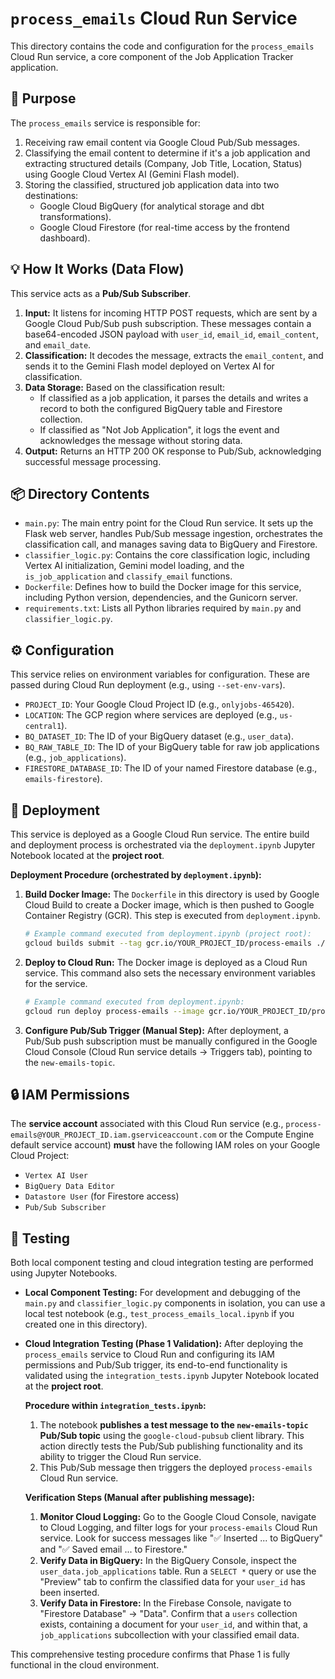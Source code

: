 # `process_emails` Cloud Run Service

This directory contains the code and configuration for the `process_emails` Cloud Run service, a core component of the Job Application Tracker application.

## 🚀 Purpose

The `process_emails` service is responsible for:
1.  Receiving raw email content via Google Cloud Pub/Sub messages.
2.  Classifying the email content to determine if it's a job application and extracting structured details (Company, Job Title, Location, Status) using Google Cloud Vertex AI (Gemini Flash model).
3.  Storing the classified, structured job application data into two destinations:
    * Google Cloud BigQuery (for analytical storage and dbt transformations).
    * Google Cloud Firestore (for real-time access by the frontend dashboard).

## 💡 How It Works (Data Flow)

This service acts as a **Pub/Sub Subscriber**.

1.  **Input:** It listens for incoming HTTP POST requests, which are sent by a Google Cloud Pub/Sub push subscription. These messages contain a base64-encoded JSON payload with `user_id`, `email_id`, `email_content`, and `email_date`.
2.  **Classification:** It decodes the message, extracts the `email_content`, and sends it to the Gemini Flash model deployed on Vertex AI for classification.
3.  **Data Storage:** Based on the classification result:
    * If classified as a job application, it parses the details and writes a record to both the configured BigQuery table and Firestore collection.
    * If classified as "Not Job Application", it logs the event and acknowledges the message without storing data.
4.  **Output:** Returns an HTTP 200 OK response to Pub/Sub, acknowledging successful message processing.

## 📦 Directory Contents

* `main.py`: The main entry point for the Cloud Run service. It sets up the Flask web server, handles Pub/Sub message ingestion, orchestrates the classification call, and manages saving data to BigQuery and Firestore.
* `classifier_logic.py`: Contains the core classification logic, including Vertex AI initialization, Gemini model loading, and the `is_job_application` and `classify_email` functions.
* `Dockerfile`: Defines how to build the Docker image for this service, including Python version, dependencies, and the Gunicorn server.
* `requirements.txt`: Lists all Python libraries required by `main.py` and `classifier_logic.py`.

## ⚙️ Configuration

This service relies on environment variables for configuration. These are passed during Cloud Run deployment (e.g., using `--set-env-vars`).

* `PROJECT_ID`: Your Google Cloud Project ID (e.g., `onlyjobs-465420`).
* `LOCATION`: The GCP region where services are deployed (e.g., `us-central1`).
* `BQ_DATASET_ID`: The ID of your BigQuery dataset (e.g., `user_data`).
* `BQ_RAW_TABLE_ID`: The ID of your BigQuery table for raw job applications (e.g., `job_applications`).
* `FIRESTORE_DATABASE_ID`: The ID of your named Firestore database (e.g., `emails-firestore`).

## 🚀 Deployment

This service is deployed as a Google Cloud Run service. The entire build and deployment process is orchestrated via the `deployment.ipynb` Jupyter Notebook located at the **project root**.

**Deployment Procedure (orchestrated by `deployment.ipynb`):**

1.  **Build Docker Image:** The `Dockerfile` in this directory is used by Google Cloud Build to create a Docker image, which is then pushed to Google Container Registry (GCR). This step is executed from `deployment.ipynb`.
    ```bash
    # Example command executed from deployment.ipynb (project root):
    gcloud builds submit --tag gcr.io/YOUR_PROJECT_ID/process-emails ./backend/services/process_emails
    ```
2.  **Deploy to Cloud Run:** The Docker image is deployed as a Cloud Run service. This command also sets the necessary environment variables for the service.
    ```bash
    # Example command executed from deployment.ipynb:
    gcloud run deploy process-emails --image gcr.io/YOUR_PROJECT_ID/process-emails --platform managed --region us-central1 --no-allow-unauthenticated --set-env-vars ...
    ```
3.  **Configure Pub/Sub Trigger (Manual Step):** After deployment, a Pub/Sub push subscription must be manually configured in the Google Cloud Console (Cloud Run service details -> Triggers tab), pointing to the `new-emails-topic`.

## 🔒 IAM Permissions

The **service account** associated with this Cloud Run service (e.g., `process-emails@YOUR_PROJECT_ID.iam.gserviceaccount.com` or the Compute Engine default service account) **must** have the following IAM roles on your Google Cloud Project:

* `Vertex AI User`
* `BigQuery Data Editor`
* `Datastore User` (for Firestore access)
* `Pub/Sub Subscriber`

## 🧪 Testing

Both local component testing and cloud integration testing are performed using Jupyter Notebooks.

* **Local Component Testing:**
    For development and debugging of the `main.py` and `classifier_logic.py` components in isolation, you can use a local test notebook (e.g., `test_process_emails_local.ipynb` if you created one in this directory).

* **Cloud Integration Testing (Phase 1 Validation):**
    After deploying the `process_emails` service to Cloud Run and configuring its IAM permissions and Pub/Sub trigger, its end-to-end functionality is validated using the `integration_tests.ipynb` Jupyter Notebook located at the **project root**.

    **Procedure within `integration_tests.ipynb`:**
    1.  The notebook **publishes a test message to the `new-emails-topic` Pub/Sub topic** using the `google-cloud-pubsub` client library. This action directly tests the Pub/Sub publishing functionality and its ability to trigger the Cloud Run service.
    2.  This Pub/Sub message then triggers the deployed `process-emails` Cloud Run service.

    **Verification Steps (Manual after publishing message):**
    1.  **Monitor Cloud Logging:** Go to the Google Cloud Console, navigate to Cloud Logging, and filter logs for your `process-emails` Cloud Run service. Look for success messages like "✅ Inserted ... to BigQuery" and "✅ Saved email ... to Firestore."
    2.  **Verify Data in BigQuery:** In the BigQuery Console, inspect the `user_data.job_applications` table. Run a `SELECT *` query or use the "Preview" tab to confirm the classified data for your `user_id` has been inserted.
    3.  **Verify Data in Firestore:** In the Firebase Console, navigate to "Firestore Database" -> "Data". Confirm that a `users` collection exists, containing a document for your `user_id`, and within that, a `job_applications` subcollection with your classified email data.

This comprehensive testing procedure confirms that Phase 1 is fully functional in the cloud environment.